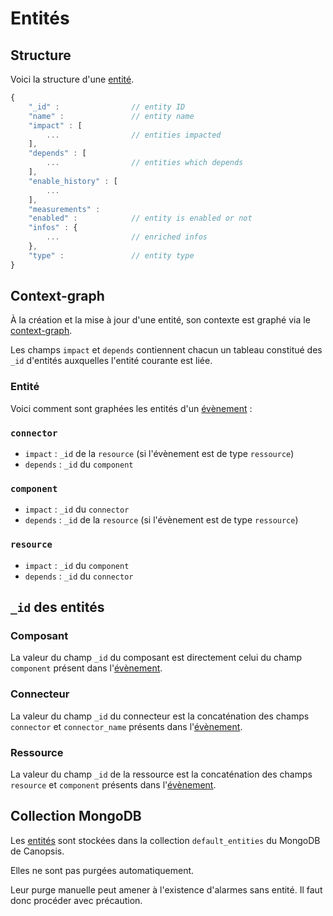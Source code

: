 # Entités

## Structure

Voici la structure d'une [entité](../../guide-utilisation/vocabulaire/index.md#entite).

```javascript
{
    "_id" :                // entity ID
    "name" :               // entity name
    "impact" : [
        ...                // entities impacted
    ],
    "depends" : [
        ...                // entities which depends
    ],
    "enable_history" : [
        ...
    ],
    "measurements" :
    "enabled" :            // entity is enabled or not
    "infos" : {
        ...                // enriched infos
    },
    "type" :               // entity type
}
```

## Context-graph

À la création et la mise à jour d'une entité, son contexte est graphé via le [context-graph](../../guide-utilisation/vocabulaire/index.md#context-graph).

Les champs `impact` et `depends` contiennent chacun un tableau constitué des `_id` d'entités auxquelles l'entité courante est liée.

### Entité

Voici comment sont graphées les entités d'un [évènement](../../guide-utilisation/vocabulaire/index.md#evenement) :

### `connector`

- `impact` : `_id` de la `resource` (si l'évènement est de type `ressource`)
- `depends` : `_id` du `component`

### `component`

- `impact` : `_id` du `connector`
- `depends` : `_id` de la `resource` (si l'évènement est de type `ressource`)

### `resource`

- `impact` : `_id` du `component`
- `depends` : `_id` du `connector`

## `_id` des entités

### Composant

La valeur du champ `_id` du composant est directement celui du champ `component` présent dans l'[évènement](../../guide-utilisation/vocabulaire/index.md#evenement).

### Connecteur

La valeur du champ `_id` du connecteur est la concaténation des champs `connector` et `connector_name` présents dans l'[évènement](../../guide-utilisation/vocabulaire/index.md#evenement).

### Ressource

La valeur du champ `_id` de la ressource est la concaténation des champs `resource` et `component` présents dans l'[évènement](../../guide-utilisation/vocabulaire/index.md#evenement).

## Collection MongoDB

Les [entités](../../guide-utilisation/vocabulaire/index.md#entite) sont stockées dans la collection `default_entities` du MongoDB de Canopsis.

Elles ne sont pas purgées automatiquement.

Leur purge manuelle peut amener à l'existence d'alarmes sans entité. Il faut donc procéder avec précaution.
